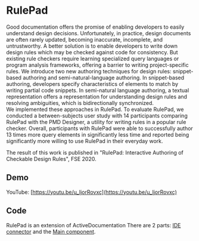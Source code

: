 # RulePad

Good documentation offers the promise of enabling developers to easily understand design decisions. 
Unfortunately, in practice, design documents are often rarely updated, becoming inaccurate, incomplete, and untrustworthy. 
A better solution is to enable developers to write down design rules which may be checked against code for consistency. 
But existing rule checkers require learning specialized query languages or program analysis frameworks, offering a barrier to writing project-specific rules. 
We introduce two new authoring techniques for design rules: snippet-based authoring and semi-natural-language authoring.
In snippet-based authoring, developers specify characteristics of elements to match by writing partial code snippets. 
In semi-natural language authoring, a textual representation offers a representation for understanding design rules and resolving ambiguities, which is bidirectionally synchronized.  
We implemented these approaches in RulePad. 
To evaluate RulePad, we conducted a between-subjects user study with 14 participants comparing RulePad with the PMD Designer, a utility for writing rules in a popular rule checker. 
Overall, participants with RulePad were able to successfully author 13 times more query elements in significantly less time and reported being significantly more willing to use RulePad in their everyday work. 


The result of this work is published in "RulePad: Interactive Authoring of Checkable Design Rules", FSE 2020.

## Demo 

YouTube: [https://youtu.be/u_IjorRovxc](https://youtu.be/u_IjorRovxc)

## Code

RulePad is an extension of ActiveDocumentation
There are 2 parts: [IDE connector](https://github.com/devuxd/ActiveDocumentation/releases/tag/RulePad) 
and the [Main component](https://github.com/devuxd/active-doc-client/releases/tag/RulePad).

